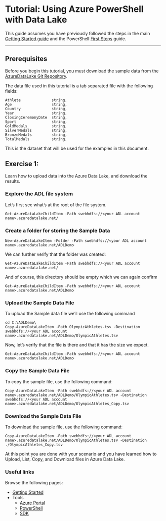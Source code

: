 # Tutorial: Using Azure PowerShell with Data Lake

This guide assumes you have previously followed the steps in the main [Getting Started guide](../GettingStarted.md) and the PowerShell [First Steps](FirstSteps.md) guide.

-------------

## Prerequisites
Before you begin this tutorial, you must download the sample data from the [AzureDataLake Git Repository](https://github.com/MicrosoftBigData/AzureDataLake/tree/master/Samples/SampleData/OlympicAthletes.zip).

The data file used in this tutorial is a tab separated file with the following fields:

    Athlete              string,
    Age                  string,
    Country              string,
    Year                 string,
    ClosingCeremonyDate  string,
    Sport                string,
    GoldMedals           string,
    SilverMedals         string,
    BronzeMedals         string,
    TotalMedals          string,

This is the dataset that will be used for the examples in this document. 

## Exercise 1: 
Learn how to upload data into the Azure Data Lake, and download the results.

### Explore the ADL file system
Let’s first see what’s at the root of the file system.

    Get-AzureDataLakeChildItem -Path swebhdfs://<your ADL account name>.azuredatalake.net/

### Create a folder for storing the Sample Data

    New-AzureDataLakeItem -Folder -Path swebhdfs://<your ADL account name>.azuredatalake.net/ADLDemo

We can further verify that the folder was created:

    Get-AzureDataLakeChildItem -Path swebhdfs://<your ADL account name>.azuredatalake.net/

And of course, this directory should be empty which we can again confirm

    Get-AzureDataLakeChildItem -Path swebhdfs://<your ADL account name>.azuredatalake.net/ADLDemo

### Upload the Sample Data File
To upload the Sample data file we’ll use the following command

    cd C:\ADLDemo\
    Copy-AzureDataLakeItem -Path OlympicAthletes.tsv -Destination swebhdfs://<your ADL account name>.azuredatalake.net/ADLDemo/OlympicAthletes.tsv

Now, let’s verify that the file is there and that it has the size we expect.

    Get-AzureDataLakeChildItem -Path swebhdfs://<your ADL account name>.azuredatalake.net/ADLDemo

### Copy the Sample Data File
To copy the sample file, use the following command:

    Copy-AzureDataLakeItem -Path swebhdfs://<your ADL account name>.azuredatalake.net/ADLDemo/OlympicAthletes.tsv -Destination swebhdfs://<your ADL account name>.azuredatalake.net/ADLDemo/OlympicAthletes_Copy.tsv
    
### Download the Sample Data File
To download the sample file, use the following command:

    Copy-AzureDataLakeItem -Path swebhdfs://<your ADL account name>.azuredatalake.net/ADLDemo/OlympicAthletes.tsv -Destination ./OlympicAthletes_Copy.tsv

At this point you are done with your scenario and you have learned how to Upload, List, Copy, and Download files in Azure Data Lake.

### Useful links

Browse the following pages:

* [Getting Started](../GettingStarted.md)
* Tools
    * [Azure Portal](../AzurePortal/FirstSteps.md)
    * [PowerShell](../PowerShell/FirstSteps.md)
    * [SDK](../SDK/FirstSteps.md)
